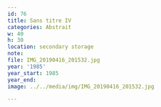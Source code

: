 ```yaml
---
id: 76
title: Sans titre IV
categories: Abstrait
w: 40
h: 30
location: secondary storage
note:
file: IMG_20190416_201532.jpg
year: '1985'
year_start: 1985
year_end:
image: ../../media/img/IMG_20190416_201532.jpg

---
```

